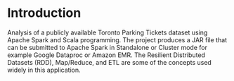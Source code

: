 # Introduction

Analysis of a publicly available Toronto Parking Tickets dataset using Apache Spark and Scala programming. The project produces a JAR file that can be submitted to Apache Spark in Standalone or Cluster mode for example Google Dataproc or Amazon EMR. The Resilient Distributed Datasets (RDD), Map/Reduce, and ETL are some of the concepts used widely in this application.

